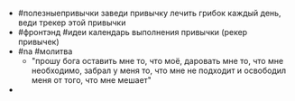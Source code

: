 - #полезныепривычки заведи привычку лечить грибок каждый день, веди трекер этой привычки
- #фронтэнд #идеи календарь выполнения привычки (рекер привычек)
- #na #молитва
	- "прошу бога оставить мне то, что моё, даровать мне то, что мне необходимо, забрал у меня то, что мне не подходит и освободил меня от того, что мне мешает"
-